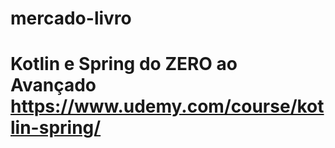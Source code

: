 # mercado-livro
# Kotlin e Spring do ZERO ao Avançado https://www.udemy.com/course/kotlin-spring/


